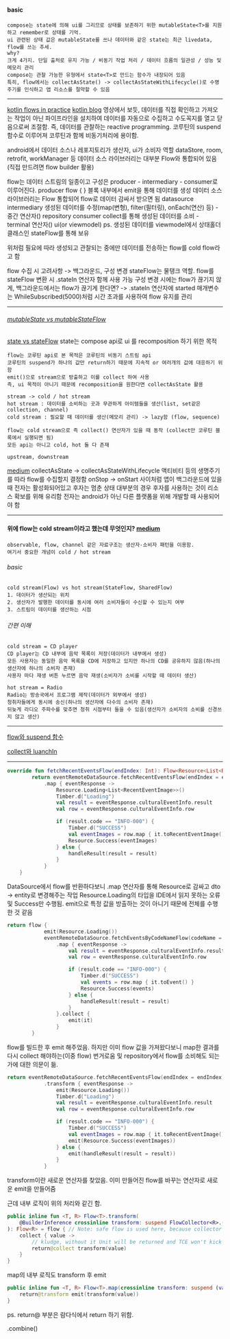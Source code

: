 #### basic
	compose는 state에 의해 ui를 그리므로 상태를 보존하기 위한 mutableState<T>를 지원하고 remember로 상태를 기억.
	ui 관련된 상태 값은 mutableState를 쓰나 데이터와 같은 state는 최근 livedata, flow를 쓰는 추세.
	why?
	크게 4가지. 단일 출처로 유지 가능 / 비동기 작업 처리 / 데이터 흐름의 일관성 / 성능 및 메모리 관리
	compose는 관찰 가능한 유형에서 state<T>로 만드는 함수가 내장되어 있음
	특히, flow에서는 collectAsState() -> collectAsStateWithLifecycle()로 수명주기를 인식하고 앱 리소스를 절약할 수 있음


- - -
[kotlin flows in practice](https://www.youtube.com/watch?v=fSB6_KE95bU&t=75s)
[kotlin blog](https://medium.com/hongbeomi-dev/%EC%A0%95%EB%A6%AC-%EC%BD%94%ED%8B%80%EB%A6%B0-flow-%EC%82%AC%EC%9A%A9%ED%95%98%EA%B8%B0-android-dev-summit-2021-3606429f3c5f)
영상에서 보듯, 데이터를 직접 확인하고 가져오는 작업이 아닌 파이프라인을 설치하여 데이터를 자동으로 수집하고 수도꼭지를 열고 닫음으로써 조절함. 즉, 데이터를 관찰하는 reactive programming.
코루틴의 suspend 함수로 이루어져 코루틴과 함께 비동기처리에 용이함.

android에서 데이터 소스나 레포지토리가 생산자, ui가 소비자 역할
dataStore, room, retrofit, workManager 등 데이터 소스 라이브러리는 대부분 Flow와 통합되어 있음 
(직접 만드려면 flow builder 활용)

flow는 데이터 스트림의 일종이고 구성은 producer - intermediary - consumer로 이루어진다.
producer
	flow {  } 블록 내부에서 emit을 통해 데이터를 생성
	데이터 소스 라이브러리는 Flow 통합되어 flow로 데이터 감싸서 받으면 됨
	datasource
intermediary
	생성된 데이터를 수정(map(변형), filter(필터링), onEach(연산) 등) - 중간 연산자()
	repository
consumer
	collect를 통해 생성된 데이터를 소비 - terminal 연산자()
	ui(or viewmodel)
	ps. 생성된 데이터를 viewmodel에서 상태홀더 클래스인 stateFlow를 통해 보유


위처럼 필요에 따라 생성되고 관찰되는 중에만 데이터를 전송하는 flow를 cold flow라고 함

flow 수집 시 고려사항 -> 백그라운드, 구성 변경
stateFlow는 물탱크 역할.
flow를 stateFlow 변환 시 .stateIn 연산자 함께 사용 가능
구성 변경 시에는 flow가 끊기지 않게, 백그라운드에서는 flow가 끊기게 한다면?
-> .stateIn 연산자에 started 매개변수는 WhileSubscribed(5000)처럼 시간 초과를 사용하여 flow 유지를 관리

- - -


###### [mutableState vs mutableStateFlow](https://stackoverflow.com/questions/70217780/mutablestate-vs-mutablestateflow)
[state vs stateFlow](https://www.youtube.com/watch?v=T8vApYJlW8o)
	state는 compose api로 ui 를 recomposition 하기 위한 목적
	
	flow는 코루틴 api로 본 목적은 코루틴의 비동기 스트림 api
	코루틴의 suspend가 하나의 값만 return하기 때문에 지속적 or 여러개의 값에 대응하기 위함
	emit()으로 stream으로 방출하고 이를 collect 하여 사용
	즉, ui 목적이 아니기 때문에 recomposition을 원한다면 collectAsState 활용

	stream -> cold / hot stream
	hot stream : 데이터를 소비하는 곳과 무관하게 아이템들을 생산(list, set같은 collection, channel)
	cold stream : 필요할 때 데이터를 생산(메모리 관리) -> lazy함 (flow, sequence)

	flow는 cold stream으로 즉 collect() 연산자가 있을 때 동작 (collect만 코루틴 블록에서 실행되면 됨)
	모든 api는 아니고 cold, hot 둘 다 존재

	upstream, downstream


[medium](https://medium.com/hongbeomi-dev/jetpack-compose%EC%97%90%EC%84%9C-flow%EB%A5%BC-%EC%95%88%EC%A0%84%ED%95%98%EA%B2%8C-%EC%82%AC%EC%9A%A9%ED%95%98%EA%B8%B0-a394a679909b)
collectAsState -> collectAsStateWithLifecycle 
액티비티 등의 생명주기를 따라 flow를 수집할지 결정함
onStop -> onStart 사이처럼 앱이 백그라운드에 있을 때 전자는 활성화되어있고 후자는 멈춘 상태
대부분의 경우 후자를 사용하는 것이 리소스 확보를 위해 유리함
전자는 android가 아닌 다른 플랫폼을 위해 개발할 때 사용되어야 함





- - -
#### 위에 flow는 cold stream이라고 했는데 무엇인지? [medium](https://medium.com/@apfhdznzl/flow%EC%99%80-channel-cold-stream%EA%B3%BC-hot-stream-c42c64cf4996)
	observable, flow, channel 같은 자료구조는 생산자-소비자 패턴을 이용함.
	여기서 중요한 개념이 cold / hot stream

###### basic
	cold stream(Flow) vs hot stream(StateFlow, SharedFlow)
	1. 데이터가 생산되는 위치
	2. 생산자가 발행한 데이터를 동시에 여러 소비자들이 수신할 수 있는지 여부
	3. 스트림이 데이터를 생산하는 시점

###### 간편 이해
	cold stream = CD player
	CD player는 CD 내부에 음악 목록이 저장(데이터가 내부에서 생성)
	모든 사용자는 동일한 음악 목록을 CD에 저장하고 있지만 하나의 CD를 공유하지 않음(하나의 생산자에 하나의 소비자 존재)
	사용자 마다 재생 버튼 누르면 음악 재생(소비자가 소비를 시작할 때 데이터 생산)
	
	hot stream = Radio
	Radio는 방송국에서 프로그램 제작(데이터가 외부에서 생성)
	청취자들에게 동시에 송신(하나의 생산자에 다수의 소비자 존재)
	뒤늦게 라디오 주파수를 맞추면 청취 시점부터 들을 수 있음(생산자가 소비자의 소비를 신경쓰지 않고 생산)


- - -
[flow와 suspend 함수](https://stackoverflow.com/questions/76030366/when-to-use-suspend-function-and-flow-together-or-seperate-in-kotlin)

[collect와 luanchIn](https://handstandsam.com/2021/02/19/the-best-way-to-collect-a-flow-in-kotlin-launchin/)

- - -

```kotlin
override fun fetchRecentEventsFlow(endIndex: Int): Flow<Resource<List<RecentEventImage>>> {
        return eventRemoteDataSource.fetchRecentEventsFlow(endIndex = endIndex)
            .map { eventResponse ->
                Resource.Loading<List<RecentEventImage>>()
                Timber.d("Loading")
                val result = eventResponse.culturalEventInfo.result
                val row = eventResponse.culturalEventInfo.row

                if (result.code == "INFO-000") {
                    Timber.d("SUCCESS")
                    val eventImages = row.map { it.toRecentEventImage() }
                    Resource.Success(eventImages)
                } else {
                    handleResult(result = result)
                }
            }
    }
```

DataSource에서 flow를 반환하다보니 .map 연산자를 통해 Resource로 감싸고 dto -> entity로 변경해주는 작업
Resource.Loading의 타입을 IDE에서 읽지 못하는 오류 및 Success만 수행됨. emit으로 특정 값을 방출하는 것이 아니기 때문에 전체를 수행한 것 같음

```kotlin
return flow {
            emit(Resource.Loading())
            eventRemoteDataSource.fetchEventsByCodeNameFlow(codeName = codeName, title = title)
                .map { eventResponse ->
                    val result = eventResponse.culturalEventInfo.result
                    val row = eventResponse.culturalEventInfo.row

                    if (result.code == "INFO-000") {
                        Timber.d("SUCCESS")
                        val events = row.map { it.toEvent() }
                        Resource.Success(events)
                    } else {
                        handleResult(result = result)
                    }
                }.collect {
                    emit(it)
                }
        }

```

flow를 빌드한 후 emit 해주었음. 하지만 이미 flow 값을 가져왔다보니 map한 결과를 다시 collect 해야하는(이중 flow) 번거로움 및 repository에서 flow를 소비해도 되는가에 대한 의문이 듦.

```kotlin
return eventRemoteDataSource.fetchRecentEventsFlow(endIndex = endIndex)
            .transform { eventResponse ->
                emit(Resource.Loading())
                Timber.d("Loading")
                val result = eventResponse.culturalEventInfo.result
                val row = eventResponse.culturalEventInfo.row

                if (result.code == "INFO-000") {
                    Timber.d("SUCCESS")
                    val eventImages = row.map { it.toRecentEventImage() }
                    emit(Resource.Success(eventImages))
                } else {
                    emit(handleResult(result = result))
                }
            }
```

transform이란 새로운 연산자를 찾았음. 이미 만들어진 flow를 바꾸는 연산자로 새로운 emit을 만들어줌

근데 내부 로직이 위의 처리와 같긴 함.

```kotlin
public inline fun <T, R> Flow<T>.transform(
    @BuilderInference crossinline transform: suspend FlowCollector<R>.(value: T) -> Unit
): Flow<R> = flow { // Note: safe flow is used here, because collector is exposed to transform on each operation
    collect { value ->
        // kludge, without it Unit will be returned and TCE won't kick in, KT-28938
        return@collect transform(value)
    }
}
```

map의 내부 로직도 transform 후 emit 
```kotlin
public inline fun <T, R> Flow<T>.map(crossinline transform: suspend (value: T) -> R): Flow<R> = transform { value ->
    return@transform emit(transform(value))
}
```

ps. return@ 부분은 람다식에서 return 하기 위함.


.combine()
